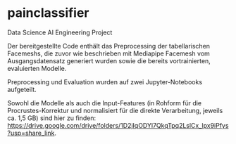 # painclassifier
Data Science AI Engineering Project

Der bereitgestellte Code enthält das Preprocessing der tabellarischen Facemeshs, die zuvor wie beschrieben mit Mediapipe Facemesh vom Ausgangsdatensatz generiert wurden sowie die bereits vortrainierten, evaluierten Modelle.

Preprocessing und Evaluation wurden auf zwei Jupyter-Notebooks aufgeteilt.

Sowohl die Modelle als auch die Input-Features (in Rohform für die Procrustes-Korrektur und normalisiert für die direkte Verarbeitung, jeweils ca. 1,5 GB) sind hier zu finden: https://drive.google.com/drive/folders/1D2jIqODYl7QkqTpq2LslCx_lpx9iPfys?usp=share_link.
